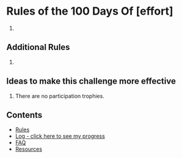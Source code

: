 # Rules of the 100 Days Of [effort]
1.

## Additional Rules
1.

## Ideas to make this challenge more effective
1. There are no participation trophies.

## Contents
* [Rules](rules.md)
* [Log - click here to see my progress](log.md)
* [FAQ](FAQ.md)
* [Resources](resources.md)
